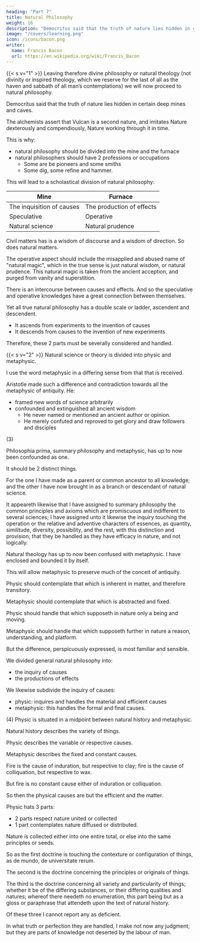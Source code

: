 ```yaml
---
heading: "Part 7"
title: Natural Philosophy
weight: 16
description: "Democritus said that the truth of nature lies hidden in certain deep mines and caves"
image: "/covers/learning.png"
icon: /icons/bacon.png
writer:
  name: Francis Bacon
  url: https://en.wikipedia.org/wiki/Francis_Bacon
---
```



{{< s v="1" >}}  Leaving therefore divine philosophy or natural theology (not divinity or inspired theology, which we reserve for the last of all as the haven and sabbath of all man’s contemplations) we will now proceed to natural philosophy. 

Democritus said that the truth of nature lies hidden in certain deep mines and caves.  

The alchemists assert that Vulcan is a second nature, and imitates Nature dexterously and compendiously, Nature working through it in time.
 <!-- by ambages and length of time,  -->

This is why:
- natural philosophy should be divided into the mine and the furnace
- natural philosophers should have 2 professions or occupations
  - Some are be pioneers and some smiths
  - Some dig, some refine and hammer.  

This will lead to a scholastical division of natural philosophy:

Mine | Furnace
--- | ---
The inquisition of causes | The production of effects
Speculative | Operative
Natural science | Natural prudence

Civil matters has is a wisdom of discourse and a wisdom of direction. So does natural matters.

<!-- And here I will make a request, that for the latter (or at least for a part thereof) I may revive and reintegrate the misapplied and abused name of natural magic, which in the true sense is but natural wisdom, or natural prudence; taken according to the ancient acception, purged from vanity and superstition.   -->

The operative aspect should include the misapplied and abused name of "natural magic", which in the true sense is just natural wisdom, or natural prudence. This natural magic is taken from the ancient acception, and purged from vanity and superstition.  

There is an intercourse between causes and effects. And so the speculative and operative knowledges have a great connection between themselves. 

Yet all true natural philosophy has a double scale or ladder, ascendent and descendent. 
- It ascends from experiments to the invention of causes
- It descends from causes to the invention of new experiments

Therefore, these 2 parts must be severally considered and handled.

{{< s v="2" >}}  Natural science or theory is divided into physic and metaphysic.

I use the word metaphysic in a differing sense from that that is received.  

<!-- And in like manner, I doubt not but it will easily appear to men of judgment, that in this and other particulars, wheresoever my conception and notion may differ from the ancient, yet I am studious to keep the ancient terms. -->

<!-- For hoping well to deliver myself from mistaking, by the order and perspicuous expressing of that I do propound, I am otherwise zealous and affectionate to recede as little from antiquity, either in terms or opinions, as may stand with truth and the proficience of knowledge.   -->

<!-- And herein I cannot a little marvel at the philosopher  -->

Aristotle made such a difference and contradiction towards all the metaphysic of antiquity. He:
- framed new words of science arbitrarily
- confounded and extinguished all ancient wisdom
  - He never named or mentioned an ancient author or opinion.
  - He merely confuted and reproved to get glory and draw followers and disciples
  <!-- , he took the right course.   -->

<!-- For certainly there cometh to pass, and hath place in human truth, that which was noted and pronounced in the highest truth:—Veni in nomine partis, nec recipits me; si quis venerit in nomine suo eum recipietis.  But in this divine aphorism (considering to whom it was applied, namely, to antichrist, the highest deceiver), we may discern well that the coming in a man’s own name, without regard of antiquity or paternity, is no good sign of truth, although it be joined with the fortune and success of an eum recipietis.   -->

<!-- But for this excellent person Aristotle, I will think of him that he learned that humour of his scholar, with whom it seemeth he did emulate; the one to conquer all opinions, as the other to conquer all nations.  Wherein, nevertheless, it may be, he may at some men’s hands, that are of a bitter disposition, get a like title as his scholar did:

“Felix terrarum prædo, non utile mundo editus exemplum, &c.”

So,

“Felix doctrinæ prædo.”

But to me, on the other side, that do desire as much as lieth in my pen to ground a sociable intercourse between antiquity and proficience, it seemeth best to keep way with antiquity usque ad aras; 

Therefore, to retain the ancient terms, though I sometimes alter the uses and definitions, according to the moderate proceeding in civil government; where, although there be some alteration, yet that holdeth which Tacitus wisely noteth, eadem magistratuum vocabula. -->


(3) 

Philosophia prima, summary philosophy and metaphysic, has up to now been confounded as one. 

It should be 2 distinct things. 

For the one I have made as a parent or common ancestor to all knowledge; and the other I have now brought in as a branch or descendant of natural science.  

It appeareth likewise that I have assigned to summary philosophy the common principles and axioms which are promiscuous and indifferent to several sciences; I have assigned unto it likewise the inquiry touching the operation or the relative and adventive characters of essences, as quantity, similitude, diversity, possibility, and the rest, with this distinction and provision; that they be handled as they have efficacy in nature, and not logically.  

Natural theology has up to now been confused with metaphysic. I have enclosed and bounded it by itself.  

This will allow metaphysic to preserve much of the conceit of antiquity.

Physic should contemplate that which is inherent in matter, and therefore transitory.

Metaphysic should contemplate that which is abstracted and fixed.

Physic should handle that which supposeth in nature only a being and moving. 

Metaphysic should handle that which supposeth further in nature a reason, understanding, and platform.  

But the difference, perspicuously expressed, is most familiar and sensible.  

We divided general natural philosophy into:
- the inquiry of causes
- the productions of effects

We likewise subdivide the inquiry of causes:
- physic: inquires and handles the material and efficient causes
- metaphysic: this handles the formal and final causes.



(4) Physic is situated in a midpoint between natural history and metaphysic. 

Natural history describes the variety of things.

Physic describes the variable or respective causes.

Metaphysic describes the fixed and constant causes.

<!-- “Limus ut hic durescit, et hæc ut cera liquescit, Uno eodemque igni.” -->

Fire is the cause of induration, but respective to clay; fire is the cause of colliquation, but respective to wax. 

But fire is no constant cause either of induration or colliquation. 

So then the physical causes are but the efficient and the matter.  

Physic hats 3 parts:
- 2 parts respect nature united or collected
- 1 part contemplates nature diffused or distributed.  


Nature is collected either into one entire total, or else into the same principles or seeds.  

So as the first doctrine is touching the contexture or configuration of things, as de mundo, de universitate rerum. 

The second is the doctrine concerning the principles or originals of things.  

The third is the doctrine concerning all variety and particularity of things; whether it be of the differing substances, or their differing qualities and natures; whereof there needeth no enumeration, this part being but as a gloss or paraphrase that attendeth upon the text of natural history. 

Of these three I cannot report any as deficient.  

In what truth or perfection they are handled, I make not now any judgment; but they are parts of knowledge not deserted by the labour of man.

